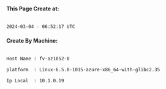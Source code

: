 
   
#### This Page Create at:

```bash

2024-03-04 - 06:52:17 UTC

```

#### Create By Machine:

```bash

Host Name : fv-az1052-0

platform  : Linux-6.5.0-1015-azure-x86_64-with-glibc2.35

Ip Local  : 10.1.0.19

```

